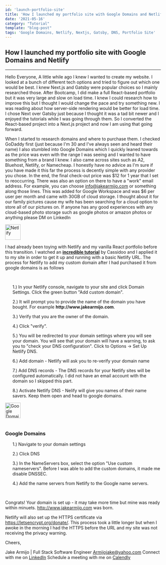 ```yaml
---
id: 'launch-portfolio-site'
title: 'How I launched my portfolio site with Google Domains and Netlify'
date: '2021-05-16'
category: "Tutorial"
template: "blog-post"
tags: 'Google Domains, Netlify, Nextjs, Gatsby, DNS, Portfolio Site'
---
```

## How I launched my portfolio site with Google Domains and Netlify
____________________________________________________________

Hello Everyone, A little while ago I knew I wanted to create my website. I looked at a bunch of different tech options and tried to figure out which one would be best. I knew Next.js and Gatsby were popular choices so I mainly researched those. After Bootcamp, I did make a full React-based portfolio but it was very large and slow on load time. I knew I could research how to improve this but I thought I would change the pace and try something new. I was reading about how server-side rendering would be better for load time. I chose Next over Gatsby just because I thought it was a tad bit newer and I enjoyed the tutorials while I was going through them. So I converted the React-based project into a Next.js project and now I am using that going forward.

When I started to research domains and where to purchase them. I checked GoDaddy first (just because I'm 30 and I've always seen and heard their name) I also stumbled into Google Domains which I quickly leaned towards as the price was even with the range I was seeing and I wanted to have something from a brand I knew. I also came across sites such as  A2, Bluehost, Netlify, or Namecheap. I honestly have no advice as I'm sure if you have made it this far the process is decently simple with any provider you chose. In the end, the final check-out price was $12 for 1 year that I set to reoccurring. There was also an option on there to have a "work" email address. For example, you can choose info@jakearmijo.com or something along those lines. This was added for Google Workspace and was $6 per user per month and came with 30GB of cloud storage. I thought about it for our family pictures cause my wife has been searching for a cloud option to store all of our pictures on. If anyone has any good experiences with any cloud-based photo storage such as google photos or amazon photos or anything please DM on LinkedIn

<div class="border">
  <img
      class="border"
      width="50px"
      height="50px"
      alt="Netlify"
      title="Netlify"
      src='/images/netlify-logo.png'
    />
</div>
<p>
I had already been toying with Netlify and my vanilla React portfolio before this transition. I watched an <strong><a href='https://explorers.netlify.com/learn/nextjs' target='_blank'>incredible tutorial</a></strong> by Cassidoo and I applied it to my site in order to get it up and running with a basic Netlify URL. The process for Netlify to add my custom domain after I had purchased it from google domains is as follows
</p>
</br>
  <div class="list">
    <ol>
      <p class="listItem">1.) In your Netlify console, navigate to your site and click Domain Settings. Click the green button "Add custom domain".</p>
      <p class="listItem">2.) It will prompt you to provide the name of the domain you have bought. For example <strong>http://www.jakearmijo.com</strong>.</p>
      <p class="listItem">3.) Verify that you are the owner of the domain. </p>
      <p class="listItem">4.) Click "verify".</p>
      <p class="listItem">5.) You will be redirected to your domain settings where you will see your domain. You will see that your domain will have a warning, to ask you to "check your DNS configuration". Click to Options -> Set Up Netlify DNS.</p>
      <p class="listItem">6.) Add domain - Netlify will ask you to re-verify your domain name</p>
      <p class="listItem">7.) Add DNS records - The DNS records for your Netlify sites will be configured automatically. I did not have an email account with the domain so I skipped this part.</p>
      <p class="listItem">8.) Activate Netlify DNS - Nelify will give you names of their name savers. Keep them open and head to google domains.</p>
    </ol>
  </div>
  <div class="border">
    <img
      class="border"
      width="50px"
      height="50px"
      alt="Google Domains"
      title="Google Domains"
      src="/images/google-domains-logo.png"
    />
  </div>
</br>

### Google Domains
<ol>
  <p className='listItem'>1.) Navigate to your domain settings</p>
  <p className='listItem'>2.) Click DNS
  <p className='listItem'>3.) In the NameServers box, select the option "Use custom nameservers". Before I was able to add the custom domains, it made me disable DNSSEC.
  <p className='listItem'>4.) Add the name servers from Netlify to the Google name servers.
</ol>

</br>

Congrats! Your domain is set up - it may take more time but mine was ready within minuets. <a href='http://www.jakearmijo.com'>http://www.jakearmijo.com</a> was born.


Netlify will also set up the HTTPS certificate via https://letsencrypt.org/donate/. This process took a little longer but when I awoke in the morning I had the HTTPS before the URL and my site was not receiving the privacy warning. 


Cheers,

Jake Armijo <bold>|</bold> Full Stack Software Engineer
Armijojake@yahoo.com
Connect with me on <a href='https://www.linkedin.com/in/jake-armijo/'>LinkedIn</a>
Schedule a meeting with me on <a href='https://calendly.com/armijojake/meeting'>Calendly</a>

